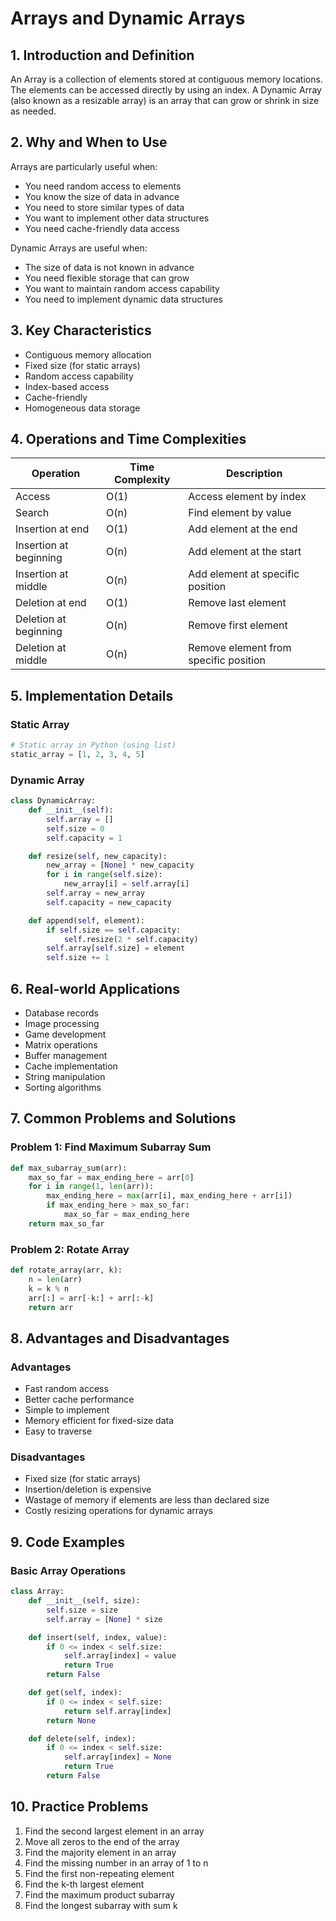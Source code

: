 # Arrays and Dynamic Arrays

## 1. Introduction and Definition
An Array is a collection of elements stored at contiguous memory locations. The elements can be accessed directly by using an index. A Dynamic Array (also known as a resizable array) is an array that can grow or shrink in size as needed.

## 2. Why and When to Use
Arrays are particularly useful when:
- You need random access to elements
- You know the size of data in advance
- You need to store similar types of data
- You want to implement other data structures
- You need cache-friendly data access

Dynamic Arrays are useful when:
- The size of data is not known in advance
- You need flexible storage that can grow
- You want to maintain random access capability
- You need to implement dynamic data structures

## 3. Key Characteristics
- Contiguous memory allocation
- Fixed size (for static arrays)
- Random access capability
- Index-based access
- Cache-friendly
- Homogeneous data storage

## 4. Operations and Time Complexities

| Operation | Time Complexity | Description |
|-----------|----------------|-------------|
| Access | O(1) | Access element by index |
| Search | O(n) | Find element by value |
| Insertion at end | O(1) | Add element at the end |
| Insertion at beginning | O(n) | Add element at the start |
| Insertion at middle | O(n) | Add element at specific position |
| Deletion at end | O(1) | Remove last element |
| Deletion at beginning | O(n) | Remove first element |
| Deletion at middle | O(n) | Remove element from specific position |

## 5. Implementation Details

### Static Array
```python
# Static array in Python (using list)
static_array = [1, 2, 3, 4, 5]
```

### Dynamic Array
```python
class DynamicArray:
    def __init__(self):
        self.array = []
        self.size = 0
        self.capacity = 1

    def resize(self, new_capacity):
        new_array = [None] * new_capacity
        for i in range(self.size):
            new_array[i] = self.array[i]
        self.array = new_array
        self.capacity = new_capacity

    def append(self, element):
        if self.size == self.capacity:
            self.resize(2 * self.capacity)
        self.array[self.size] = element
        self.size += 1
```

## 6. Real-world Applications
- Database records
- Image processing
- Game development
- Matrix operations
- Buffer management
- Cache implementation
- String manipulation
- Sorting algorithms

## 7. Common Problems and Solutions

### Problem 1: Find Maximum Subarray Sum
```python
def max_subarray_sum(arr):
    max_so_far = max_ending_here = arr[0]
    for i in range(1, len(arr)):
        max_ending_here = max(arr[i], max_ending_here + arr[i])
        if max_ending_here > max_so_far:
            max_so_far = max_ending_here
    return max_so_far
```

### Problem 2: Rotate Array
```python
def rotate_array(arr, k):
    n = len(arr)
    k = k % n
    arr[:] = arr[-k:] + arr[:-k]
    return arr
```

## 8. Advantages and Disadvantages

### Advantages
- Fast random access
- Better cache performance
- Simple to implement
- Memory efficient for fixed-size data
- Easy to traverse

### Disadvantages
- Fixed size (for static arrays)
- Insertion/deletion is expensive
- Wastage of memory if elements are less than declared size
- Costly resizing operations for dynamic arrays

## 9. Code Examples

### Basic Array Operations
```python
class Array:
    def __init__(self, size):
        self.size = size
        self.array = [None] * size

    def insert(self, index, value):
        if 0 <= index < self.size:
            self.array[index] = value
            return True
        return False

    def get(self, index):
        if 0 <= index < self.size:
            return self.array[index]
        return None

    def delete(self, index):
        if 0 <= index < self.size:
            self.array[index] = None
            return True
        return False
```

## 10. Practice Problems
1. Find the second largest element in an array
2. Move all zeros to the end of the array
3. Find the majority element in an array
4. Find the missing number in an array of 1 to n
5. Find the first non-repeating element
6. Find the k-th largest element
7. Find the maximum product subarray
8. Find the longest subarray with sum k
